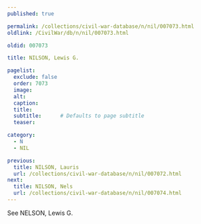 ```yaml
---
published: true

permalink: /collections/civil-war-database/n/nil/007073.html
oldlink: /CivilWar/db/n/nil/007073.html

oldid: 007073

title: NILSON, Lewis G.

pagelist:
  exclude: false
  order: 7073
  image: 
  alt:
  caption:
  title:
  subtitle:      # Defaults to page subtitle
  teaser:

category: 
  - N 
  - NIL

previous:
  title: NILSON, Lauris
  url: /collections/civil-war-database/n/nil/007072.html  
next:
  title: NILSON, Nels
  url: /collections/civil-war-database/n/nil/007074.html   
---
```

See NELSON, Lewis G.